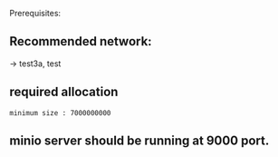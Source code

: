 Prerequisites:

## Recommended network:

-> test3a, test

## required allocation

    minimum size : 7000000000

## minio server should be running at 9000 port.
